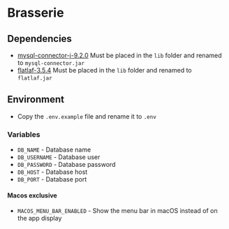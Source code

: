 # Brasserie

## Dependencies
- [mysql-connector-j-9.2.0](https://cdn.mysql.com//Downloads/Connector-J/mysql-connector-j-9.2.0.tar.gz)
Must be placed in the `lib` folder and renamed to `mysql-connector.jar`
- [flatlaf-3.5.4](https://repo1.maven.org/maven2/com/formdev/flatlaf/3.5.4/flatlaf-3.5.4.jar)
Must be placed in the `lib` folder and renamed to `flatlaf.jar`

## Environment
- Copy the `.env.example` file and rename it to `.env`

### Variables
- `DB_NAME` - Database name
- `DB_USERNAME` - Database user
- `DB_PASSWORD` - Database password
- `DB_HOST` - Database host
- `DB_PORT` - Database port

#### Macos exclusive
- `MACOS_MENU_BAR_ENABLED` - Show the menu bar in macOS instead of on the app display